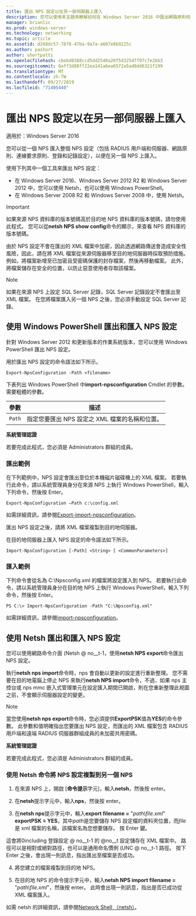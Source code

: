 ```yaml
---
title: 匯出 NPS 設定以在另一部伺服器上匯入
description: 您可以使用本主題來瞭解如何在 Windows Server 2016 中匯出網路原則伺服器設定。
manager: brianlic
ms.prod: windows-server
ms.technology: networking
ms.topic: article
ms.assetid: d268dc57-78f8-47ba-9a7a-a607e8b9225c
ms.author: pashort
author: shortpatti
ms.openlocfilehash: cbebd0388ccd5dd2540a20f5d325d7f97c7e2bb3
ms.sourcegitcommit: 6aff3d88ff22ea141a6ea6572a5ad8dd6321f199
ms.translationtype: MT
ms.contentlocale: zh-TW
ms.lasthandoff: 09/27/2019
ms.locfileid: "71405440"
---
```

# <a name="export-an-nps-configuration-for-import-on-another-server"></a>匯出 NPS 設定以在另一部伺服器上匯入

適用於：Windows Server 2016

您可以從一個 NPS 匯入整個 NPS 設定（包括 RADIUS 用戶端和伺服器、網路原則、連線要求原則、登錄和記錄設定），以便在另一個 NPS 上匯入。 

使用下列其中一個工具來匯出 NPS 設定：

- 在 Windows Server 2016、Windows Server 2012 R2 和 Windows Server 2012 中，您可以使用 Netsh，也可以使用 Windows PowerShell。
- 在 Windows Server 2008 R2 和 Windows Server 2008 中，使用 Netsh。

> [!IMPORTANT]
> 如果來源 NPS 資料庫的版本號碼高於目的地 NPS 資料庫的版本號碼，請勿使用此程式。 您可以從**netsh NPS show config**命令的顯示，來查看 NPS 資料庫的版本號碼。

由於 NPS 設定不會在匯出的 XML 檔案中加密，因此透過網路傳送會造成安全性風險，因此，請在將 XML 檔案從來源伺服器移至目的地伺服器時採取預防措施。 例如，將檔案新增至已加密且受密碼保護的封存檔案，然後再移動檔案。 此外，將檔案儲存在安全的位置，以防止惡意使用者存取該檔案。

> [!NOTE]
> 如果在來源 NPS 上設定 SQL Server 記錄，SQL Server 記錄設定不會匯出至 XML 檔案。 在您將檔案匯入另一個 NPS 之後，您必須手動設定 SQL Server 記錄。

## <a name="export-and-import-the-nps-configuration-by-using-windows-powershell"></a>使用 Windows PowerShell 匯出和匯入 NPS 設定

針對 Windows Server 2012 和更新版本的作業系統版本，您可以使用 Windows PowerShell 匯出 NPS 設定。

用於匯出 NPS 設定的命令語法如下所示。 

    Export-NpsConfiguration -Path <filename>

下表列出 Windows PowerShell 中**import-npsconfiguration** Cmdlet 的參數。 需要粗體的參數。

|參數|描述|
|---------|-----------|
|`Path`|指定您要匯出 NPS 設定之 XML 檔案的名稱和位置。|

**系統管理認證**

若要完成此程式，您必須是 Administrators 群組的成員。

### <a name="export-example"></a>匯出範例 

在下列範例中，NPS 設定會匯出至位於本機磁片磁碟機上的 XML 檔案。 若要執行此命令，請以系統管理員身分在來源 NPS 上執行 Windows PowerShell，輸入下列命令，然後按 Enter。

`Export-NpsConfiguration –Path c:\config.xml` 

如需詳細資訊，請參閱[Export-import-npsconfiguration](https://technet.microsoft.com/library/jj872749.aspx)。

匯出 NPS 設定之後，請將 XML 檔案複製到目的地伺服器。

在目的地伺服器上匯入 NPS 設定的命令語法如下所示。

    Import-NpsConfiguration [-Path] <String> [ <CommonParameters>]

### <a name="import-example"></a>匯入範例

下列命令會從名為 C:\Npsconfig.xml 的檔案將設定匯入到 NPS。 若要執行此命令，請以系統管理員身分在目的地 NPS 上執行 Windows PowerShell，輸入下列命令，然後按 Enter。

    PS C:\> Import-NpsConfiguration -Path "C:\Npsconfig.xml"

如需詳細資訊，請參閱[import-npsconfiguration](https://technet.microsoft.com/library/jj872750.aspx)。

## <a name="export-and-import-the-nps-configuration-by-using-netsh"></a>使用 Netsh 匯出和匯入 NPS 設定

您可以使用網路命令介面 \(Netsh @ no__t-1，使用**netsh NPS export**命令匯出 NPS 設定。

執行**netsh nps import**命令時，nps 會自動以更新的設定進行重新整理。 您不需要在目的地電腦上停止 NPS 來執行**netsh NPS import**命令，不過，如果 nps 主控台或 nps mmc 嵌入式管理單元在設定匯入期間已開啟，則在您重新整理此視圖之前，不會顯示伺服器設定的變更。 

> [!NOTE]
> 當您使用**netsh nps export**命令時，您必須提供**ExportPSK**值為**YES**的命令參數。 此參數和值明確指出您要匯出 NPS 設定，而匯出的 XML 檔案包含 RADIUS 用戶端和遠端 RADIUS 伺服器群組成員的未加密共用密碼。

**系統管理認證**

若要完成此程式，您必須是 Administrators 群組的成員。

### <a name="to-copy-an-nps-configuration-to-another-nps-using-netsh-commands"></a>使用 Netsh 命令將 NPS 設定複製到另一個 NPS

1. 在來源 NPS 上，開啟 [**命令提示**字元]，輸入**netsh**，然後按 enter。

2. 在**netsh**提示字元中，輸入**nps**，然後按 enter。 

3. 在**netsh nps**提示字元中，輸入**export filename =** "*path\file.xml*" **exportPSK = YES**，其中*path*是您要儲存 NPS 設定檔的資料夾位置，而*file*是 xml 檔案的名稱，該檔案名為您想要儲存。 按 Enter 鍵。 

這會將0including 登錄設定 @ no__t-1 的 @no__t 設定儲存在 XML 檔案中。 路徑可以是相對或絕對路徑，也可以是通用命名慣例 \(UNC @ no__t-1 路徑。 按下 Enter 之後，會出現一則訊息，指出匯出至檔案是否成功。

4. 將您建立的檔案複製到目的地 NPS。

5. 在目的地 NPS 的命令提示字元中，輸入**netsh NPS import filename =** "*path\file.xml*"，然後按 enter。 此時會出現一則訊息，指出是否已成功從 XML 檔案匯入。

如需 netsh 的詳細資訊，請參閱[Network Shell （netsh）](../netsh/netsh.md)。

